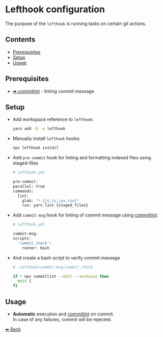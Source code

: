 # Lefthook configuration

The purpose of the `lefthook` is running tasks on certain git actions.

## Contents

- [Prerequisites](#prerequisites)
- [Setup](#setup)
- [Usage](#usage)

## Prerequisites

- [➡ commitlint](../../packages/commitlint/README.md) - linting commit message

## Setup

- Add workspace reference to `lefthook`:

  ```sh
  yarn add -D -w lefthook
  ```

- Manually install `lefthook` hooks:

  ```sh
  npx lefthook install
  ```

- Add `pre-commit` hook for linting and formatting indexed files using staged-files

  ```sh
  # lefthook.yml
  
  pre-commit:
  parallel: true
  commands:
    lint:
      glob: "*.{js,ts,jsx,tsx}"
      run: yarn lint {staged_files}
  ```

- Add `commit-msg` hook for linting of commit message using [commitlint](../../tools/commitlint/README.md):

  ```sh
  # lefthook.yml
  
  commit-msg:
  scripts:
    'commit_check':
      runner: bash
  ```
  
- And create a bash script to verify commit message

  ```sh
  # .lefthook/commit-msg/commit_check
  
  if ! npx commitlint --edit --verbose; then
    exit 1
  fi
  ```

## Usage

- **Automatic** execution and [commitlint](../../tools/commitlint/README.md) on commit.\
  In case of any failures, commit will be rejected.

[⬅ Back](../../README.md)
